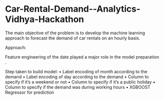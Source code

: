 # Car-Rental-Demand--Analytics-Vidhya-Hackathon
The main objective of the problem is to develop the machine learning approach to forecast the demand of car rentals on an hourly basis.

Approach:

Feature engineering of the date played a major role in the model preparation .

Step taken to build model:
•	Label encoding of month according to the demand 
•	Label encoding of day according to the demand
•	Column to specify if it’s a weekend or not 
•	Column to specify if it’s a public holiday
•	Column to specify if the demand was during working hours 
•	XGBOOST Regressor for prediction
